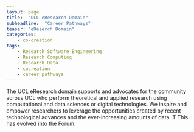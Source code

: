 ```yaml
---
layout: page
title:  "UCL eResearch Domain"
subheadline:  "Career Pathways"
teaser: "eReserch Domain"
categories:
    - co-creation
tags:
    - Research Software Engineering
    - Research Computing
    - Research Data
    - cocreation
    - career pathways
---
```



The UCL eResearch domain supports and advocates for the community across UCL who perform theoretical and applied research using computational and data sciences or digital technologies. We inspire and empower researchers to leverage the opportunities created by recent technological advances and the ever-increasing amounts of data. 
T
This has evolved into the Forum.


  
